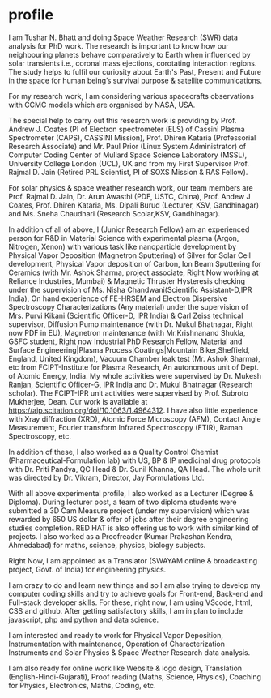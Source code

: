 # profile

I am Tushar N. Bhatt and doing Space Weather Research (SWR) data analysis for PhD work. The research is important to know how our neighbouring planets behave comparatively to Earth when influenced by solar transients i.e., coronal mass ejections, corotating interaction regions. The study helps to fulfil our curiosity about Earth's Past, Present and Future in the space for human being’s survival purpose & satellite communications. 

For my research work, I am considering various spacecrafts observations with CCMC models which are organised by NASA, USA.

The special help to carry out this research work is providing by Prof. Andrew J. Coates (PI of Electron spectrometer (ELS) of Cassini Plasma Spectrometer (CAPS), CASSINI Mission), Prof. Dhiren Kataria (Professorial Research Associate) and Mr. Paul Prior (Linux System Administrator) of Computer Coding Center of Mullard Space Science Laboratory (MSSL), University College London (UCL), UK and from my First Supervisor Prof. Rajmal D. Jain (Retired PRL Scientist, PI of SOXS Mission & RAS Fellow).

For solar physics & space weather research work, our team members are Prof. Rajmal D. Jain, Dr. Arun Awasthi (PDF, USTC, China), Prof. Andew J Coates, Prof. Dhiren Kataria, Ms. Dipali Burud (Lecturer, KSV, Gandhinagar) and Ms. Sneha Chaudhari (Research Scolar,KSV, Gandhinagar).
 
In addition of all of above, I (Junior Research Fellow) am an experienced person for R&D in Material Science with experimental plasma (Argon, Nitrogen, Xenon) with various task like nanoparticle development by Physical Vapor Deposition (Magnetron Sputtering) of Silver for Solar Cell development, Physical Vapor deposition of Carbon, Ion Beam Sputtering for Ceramics (with Mr. Ashok Sharma, project associate, Right Now working at Reliance Industries, Mumbai) & Magnetic Thruster Hysteresis checking under the supervision of Ms. Nisha Chandwani(Scientific Assistant-D,IPR India), On hand experience of FE-HRSEM and Electron Dispersive Spectroscopy Characterizations (Any material) under the supervision of Mrs. Purvi Kikani (Scientific Officer-D, IPR India) & Carl Zeiss technical supervisor, Diffusion Pump maintenance (with Dr. Mukul Bhatnagar, Right now PDF in EU), Magnetron maintenance (with Mr.Krishnanand Shukla, GSFC student, Right now Industrial PhD Research Fellow, Material and Surface Engineering|Plasma Process|Coatings|Mountain Biker,Sheffield, England, United Kingdom), Vacuum Chamber leak test (Mr. Ashok Sharma), etc from FCIPT-Institute for Plasma Research, An autonomous unit of Dept. of Atomic Energy, India. My whole activities were supervised by Dr. Mukesh Ranjan, Scientific Officer-G, IPR India and Dr. Mukul Bhatnagar (Research scholar). The FCIPT-IPR unit activities were supervised by Prof. Subroto Mukherjee, Dean. Our work is available at https://aip.scitation.org/doi/10.1063/1.4964312. I have also little experience with Xray diffraction (XRD), Atomic Force Microscopy (AFM), Contact Angle Measurement, Fourier transform Infrared Spectroscopy (FTIR), Raman Spectroscopy, etc.

In addition of these, I also worked as a Quality Control Chemist (Pharmaceutical-Formulation lab) with US, BP & IP medicinal drug protocols with Dr. Priti Pandya, QC Head & Dr. Sunil Khanna, QA Head. The whole unit was directed by Dr. Vikram, Director, Jay Formulations Ltd.

With all above experimental profile, I also worked as a Lecturer (Degree & Diploma). During lecturer post, a team of two diploma students were submitted a 3D Cam Measure project (under my supervision) which was rewarded by 650 US dollar & offer of jobs after their degree engineering studies completion. RED HAT is also offering us to work with similar kind of projects. I also worked as a Proofreader (Kumar Prakashan Kendra, Ahmedabad) for maths, science, physics, biology subjects.

Right Now, I am appointed as a Translator (SWAYAM online & broadcasting project, Govt. of India) for engineering physics.

I am crazy to do and learn new things and so I am also trying to develop my computer coding skills and try to achieve goals for Front-end, Back-end and Full-stack developer skills. For these, right now, I am using VScode, html, CSS and github. After getting satisfactory skills, I am in plan to include javascript, php and python and data science. 

I am interested and ready to work for Physical Vapor Deposition, Instrumentation with maintenance, Operation of Characterization Instruments and Solar Physics & Space Weather Research data analysis. 

I am also ready for online work like Website & logo design, Translation (English-Hindi-Gujarati), Proof reading (Maths, Science, Physics), Coaching for Physics, Electronics, Maths, Coding, etc.
